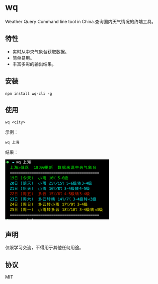 # wq

Weather Query Command line tool in China.查询国内天气情况的终端工具。

## 特性

* 实时从中央气象台获取数据。
* 简单易用。
* 丰富多彩的输出结果。

## 安装

```shell
npm install wq-cli -g
```

## 使用

```shell
wq <city>
```

示例：

```shell
wq 上海
```

结果：

![demo](./images/demo.png)

## 声明

仅限学习交流，不得用于其他任何用途。

## 协议

MIT
